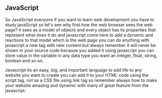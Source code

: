 ## JavaScript

So JavaScript everyone if you want to learn web development you have to study javaScript so let's see why first how the web browser sees the web page? it sees as a model of objects and every object has its properties that represent what does it do and javascript come here to add a dynamic and reactions to that model which is the web page you can do anything with javascript a new tag with new content but always remember it will never be shown in your source code because you added it using javascript you can store value in the variable in any data type you want an integer, float, string, boolean and so on.

Javascript its an easy, big, and important language to add life to any website you want to create you can add it to your HTML code using the script tag, not as a CSS file using link tag so remember always how to make your website amazing and dynamic with many of great feature from the javascript.
